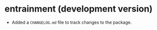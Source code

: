 <!--- https://py-pkgs.org -->

# entrainment (development version)

* Added a `CHANGELOG.md` file to track changes to the package.
